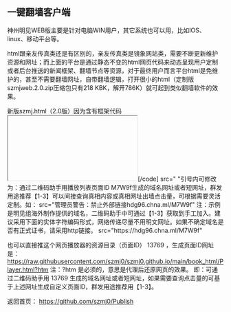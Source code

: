 ## 一键翻墙客户端

神州明见WEB版主要是针对电脑WIN用户，其它系统也可以用，比如IOS、linux、移动平台等。

html跟亲友传真类还是有区别的，亲友传真类是镜象网站类，需要不断更新维护资源和网址；而上面的平台是通过静态不变的html网页代码来动态呈现用户定制或者后台推送的新闻框架、翻墙节点等资源，对于最终用户而言平台html是免维护的，甚至不需要翻墙网址，自带翻墙逻辑，打开很小的html（定制版szmjweb.2.0.zip压缩包只有218 KBK，解开786K）就可起到类似翻墙软件的效果。

新版szmj.html（2.0版）因为含有框架代码<iframe>，需要支持此代码的新浏览器才能够显示。新版szmj.html翻墙功能做了优化，并且增加了用二维码小助手定制的接口。如果是作为本地网页使用或者在http网站下部署，就只需要使用index.html一个文件和sw.js，index.html可以改名。詳細使用方式請看压缩包裡的說明。

资源目录 UxfPa （如：http://www.szzd.org/UxfPa ）下载到的是随机化处理在线防封锁PWA版本，带使用说明，以后如果新的出来会同步更新。如果是在https网站下部署，需要把三个文件都上传到根目录或子目录，但不能改名。

新版szmj.html下载的网址；

https://j.mp/szmjweb

注：后台已经更新，增加了一键翻墙客户端数字目录12，指向新版szmj.html打包下载。

如：http://www.szzd.org/12

#### 示例：视频播放器真相内容定制
  
请用自由门无界破网打开查看二维码小助手【3-2】广传平台 的示例。定制步骤如下：
  
1、下载一键翻墙客户端（ https://github.com/szmj0/update/blob/main/extras/SZZD_PC/szmjweb.2.0.zip ）即WEB版（广传平台）定制版，
  sha512: 2F33BC3D01BB320919D7689169ED270DB6D2BBF8BD4E05C5888B4E3315B854A915F21196082915E98E70D000924A022437579E2911DD3AAC07536C3D584B6F01  szmjweb.2.0.zip
  ，启用对content.json的支持
用记事本打开index.html，把  < img src="" id="c" rel="">  替换为  < img src="" id="c" rel=";;;content.json"> 

2、需要把多线路播放数据支持的player.html解压（ https://github.com/szmj0/update/blob/main/extras/SZZD_PC/Player2.0.7z ）、demo.json（ https://github.com/szmj0/update/blob/main/extras/SZZD_PC/demo.json ）及相关媒体文件放入content.json所指定的目录才行，Player.html也可以独立下载使用。content.json内容修改为包含Player.html的位置，如：
jsonpCallback([
    {
        "title": "样例",
        "css": "background:linear-gradient
(#566AC9,#0A38C2); color:#FFF;",
        "list": [
            {"title": "Player", "url": 
"book_html/Player.html"}        ]
    }
]);
  如content.json包含明慧html电子书和播放内容等自定义两栏的一个示例：
https://github.com/szmj0/szmj0.github.io/blob/main/content.json

如果不想要content.json文件想单独传递包括自定义内容的index.html一个文件也是可以的，只是没有sw.js辅助显示安装到桌面或安装APP的提示。方法是：
在记事本中打开index.html查找到<div id="custom"></div>预留定制代码段，custom是定制的意思。在其中插入自定义内置json内容但不包括识别content.json特有的首尾本地跨域读取标记即：
jsonpCallback();

插入上面content.json示例只包含自定义内置json内容（含网页播放器）的完整代码段：
<div id="custom">
{
    "b_data": [{
        "title": "Html电子书",
        "css": "background:linear-gradient(#b3b8cc,#6179c0); color:#FFF;",
            
        "list": [
        {  "title": "九评共产党", "url": "https://fohao.github.io/book_html/9ping.html" },
            {
                "title": "风雨天地行",
                "url": "https://fohao.github.io/book_html/fytdx.html"              
            },
            {
                "title": "你我有缘画册",
                "url": "https://fohao.github.io/book_html/huace.html"              
            },
            {
                "title": "解体党文化",
                "url": "https://fohao.github.io/book_html/jtdwh.html"              
            },
            {
                "title": "江泽民其人",
                "url": "https://fohao.github.io/book_html/jzmqr.html"              
            },
            {
                "title": "“死刑犯”撑不起中国器官移植市场上的蘑菇云",
                "url": "https://fohao.github.io/book_html/murder.html"              
            },
            {
                "title": "世纪伪案 惊天骗局",
                "url": "https://fohao.github.io/book_html/pj.html"              
            },
            {
                "title": "退党手册",
                "url": "https://fohao.github.io/book_html/tdsc.html"              
            },
            {
                "title": "共产主义的终极目的",
                "url": "https://fohao.github.io/book_html/zjmd.html"              
            }        
            ]
                },
                {
                    "title": "定制影音",
                    "css": "background:linear-gradient(#b3b8cc,#6179c0); color:#FFF;",
                    "url": "/13769",
                    "list": [
                        {"title":"为什么会有人类（webm格式）", "vid": "media-0"},
                        {"title":"新唐人亚太台", "vid": "media-1"},
                        {"title":"新唐人美东台", "vid": "media-2"}
                    ]
                }
            ],
    "media": [
                {
                    "title": "为什么会有人类",
                    "type": "webm",
                    "file": "https://gitlab.com/tui590285/vdjiangfa/-/raw/master/public/jiangfa.webm"
                },
                {
                    "title": "新唐人亚太台",
                    "type": "m3u8",
                    "list": ["/9T1GF.m3u8","/d2ZFx.m3u8"]
                },
                {
                    "title": "新唐人美东台",
                    "type": "m3u8",
                    "list": ["/o4dPg.m3u8","/ZZ7iJ.m3u8"]
                }
            ]
}
</div>
示例中的github上的明慧html电子书，需要通过二维码助手github_htm接口获取到上传过电子书的github域名替换：
http://www.szzd.org/v.php?api=geturl.github_htm&action=text
这样添加后只适合本机破网测试效果使用，如果需要发送给世人的，测试好后需要通过二维码助手base64两次加密所添加的代码段。

3、demo.json的内容可以是相对于player.html所在目录的本地媒体文件，也可以是网络媒体文件，支持m3u8 流媒体、mp4等，在电脑和手机的 Chrome 测了可以在 player 里播放。
 
注：

（1）添加m3u8的demo.json示例，请破网测试：
  
[code]
  jsonpCallback([
    {
        "title": "新唐人美东频道",
        "file": [
            "http://www.szzd.org/static/0xAcdFDf02fbU/SLcUB/ANohBXhBUZ/xAUbR/wTRBgUDZlUBvUOIKj.m3u8"
        ]
    }
]);[/code]
  
  
其中播放链接生成方法是先用二维码小助手破网获取泛域名如上（*.chna.ml），再破网获取具体的新唐人直播频道如美东频道等，命令参数为：
*替代为任意字符的泛域名/v.php?id=ntdmd&action=text

（2）添加自定义播放链接的demo.json示例，请破网测试：
网址结尾不是 “.m3u8”也可能是 m3u8 格式，m3u8 格式的要把 http 改为 Http，也就是自定义。
  
jsonpCallback([     {         "title": "新唐人中国频道",         "file": [             "Http://sfdcgf3.chna.ml/Gh5fG",             "Http://sfdcgf3.chna.ml/PxKWd",                 "Http://sfdcgf3.chna.ml/YtaWK"               ]     } ]);

如果知道海外正义媒体网络发布公开的播放链接，可以用此播放器隐藏真实的播放址及后缀特征来实现自定义真相播放。比如上面获取新唐人中国频道直播神州明见代理资源目录的命令参数示例（请破网查看）：
  
http://www.szzd.org/v.php?api=getid&url=http://cnhls.ntdtv.com/cn/live150/playlist.m3u8
得到页面ID Gh5fG
  
http://www.szzd.org/v.php?api=getid&url=http://cnhls.ntdtv.com/cn/live400/playlist.m3u8
得到页面ID PxKWd
  
http://www.szzd.org/v.php?api=getid&url=http://cnhls.ntdtv.com/cn/live800/playlist.m3u8
得到页面ID YtaWK

4、独立使用Player.html定制内置域名网址的方法 
  请用自由门无界代理下载或查看效果： https://szmj0.github.io/book_html/Player.html 
  定制方法： 内置的域名有可能过期失效，可以在git官网上（  https://github.com/szmj0 ）下载598 KB的 SZZD_PC/Player2.0.7z
  
sha512：
F00197F73A5BB697F5D66B0DA0D0725518A2E888A00887E95FF0984D33212DFD89B795FEDCD272B26B39A53D5BBA7C279F7279829180E43C715680C1343E72959 Player2.0.7z
  
下载解压后可用二维码助手本地辅助获取更新域名用记事本编辑替换再单独发给世人使用。
Player.html通过隐藏的框架代码加载墙外git官网上的播放列表，页面ID为 M7W9f ，加载时间可能需要10秒左右（根据网络状况和机台情况而定，加载成功会在页面上显示后台维护的播放列表，如果不成功可以刷新或者换一个时间打开。Player.html中：
[code]<iframe id="ifr1" name="ifr1" src=" ">
  <p>Your browser does not support iframes.</p>
</iframe>[/code]
src=" "引号内可修改为：通过二维码助手用播放列表页面ID M7W9f生成的域名网址或者短网址，群发用途推荐【1-3】可以间接查询真相内容或真相网址出墙点击量，可根据需要灵活定制。如：
src="管理员警告：禁止外部链接hdg96.chna.ml/M7W9f"
注：示例是明见组海外制作提供的域名，二维码助手中可通过【1-3】获取到手工加入。建议采用下面的实体字符编码形式，网络传递尽量不用明文网址。如果不确定域名是否有正式证书，请采用http链接。 
src="&#104;&#116;&#116;&#112;&#115;&#58;&#47;&#47;&#104;&#100;&#103;&#57;&#54;&#46;&#99;&#104;&#110;&#97;&#46;&#109;&#108;&#47;&#77;&#55;&#87;&#57;&#102;"

也可以直接推这个网页播放器的资源目录（页面ID） 13769 ，生成页面ID网址是：
https://raw.githubusercontent.com/szmj0/szmj0.github.io/main/book_html/Player.html?htm
注：?htm 是必须的，意思是代理后还原网页的效果。
即：可通过二维码助手用 13769 生成的域名网址或者短网址，如果需要查询点击量的可基于上述网址生成自定义页面ID，群发用途推荐用【1-3】。   
  
返回首页： https://github.com/szmj0/Publish



